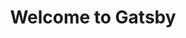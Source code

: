 ---
title: Welcome to Gatsby
fixed_image: images/gatsby-astronaut.png
fixed_alt: a fixed image
constrained_image: images/gatsby-astronaut.png
constrained_alt: a constrained image
fullwidth_image: images/gatsby-astronaut.png
fullwidth_alt: a full width image
template: index
---